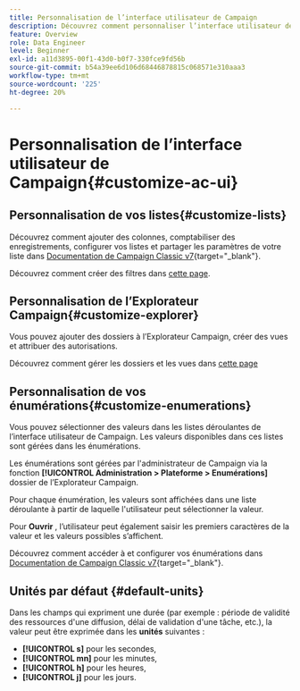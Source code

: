 ```yaml
---
title: Personnalisation de l’interface utilisateur de Campaign
description: Découvrez comment personnaliser l’interface utilisateur de Campaign
feature: Overview
role: Data Engineer
level: Beginner
exl-id: a11d3895-00f1-43d0-b0f7-330fce9fd56b
source-git-commit: b54a39ee6d106d68446878815c068571e310aaa3
workflow-type: tm+mt
source-wordcount: '225'
ht-degree: 20%

---
```


# Personnalisation de l’interface utilisateur de Campaign{#customize-ac-ui}

## Personnalisation de vos listes{#customize-lists}

Découvrez comment ajouter des colonnes, comptabiliser des enregistrements, configurer vos listes et partager les paramètres de votre liste dans [Documentation de Campaign Classic v7](https://experienceleague.adobe.com/docs/campaign-classic/using/getting-started/starting-with-adobe-campaign/campaign-workspace/adobe-campaign-ui-lists.html?lang=en){target=&quot;_blank&quot;}.

Découvrez comment créer des filtres dans [cette page](../audiences/create-filters.md).

## Personnalisation de l’Explorateur Campaign{#customize-explorer}

Vous pouvez ajouter des dossiers à l’Explorateur Campaign, créer des vues et attribuer des autorisations.

Découvrez comment gérer les dossiers et les vues dans [cette page](../audiences/folders-and-views.md)


## Personnalisation de vos énumérations{#customize-enumerations}

Vous pouvez sélectionner des valeurs dans les listes déroulantes de l’interface utilisateur de Campaign. Les valeurs disponibles dans ces listes sont gérées dans les énumérations.

Les énumérations sont gérées par l&#39;administrateur de Campaign via la fonction **[!UICONTROL Administration > Plateforme > Enumérations]** dossier de l’Explorateur Campaign.

Pour chaque énumération, les valeurs sont affichées dans une liste déroulante à partir de laquelle l&#39;utilisateur peut sélectionner la valeur.

Pour **Ouvrir** , l’utilisateur peut également saisir les premiers caractères de la valeur et les valeurs possibles s’affichent.

Découvrez comment accéder à et configurer vos énumérations dans [Documentation de Campaign Classic v7](https://experienceleague.adobe.com/docs/campaign-classic/using/getting-started/administration-basics/managing-enumerations.html){target=&quot;_blank&quot;}.


## Unités par défaut {#default-units}

Dans les champs qui expriment une durée (par exemple : période de validité des ressources d&#39;une diffusion, délai de validation d&#39;une tâche, etc.), la valeur peut être exprimée dans les **unités** suivantes :

* **[!UICONTROL s]** pour les secondes,
* **[!UICONTROL mn]** pour les minutes,
* **[!UICONTROL h]** pour les heures,
* **[!UICONTROL j]** pour les jours.
